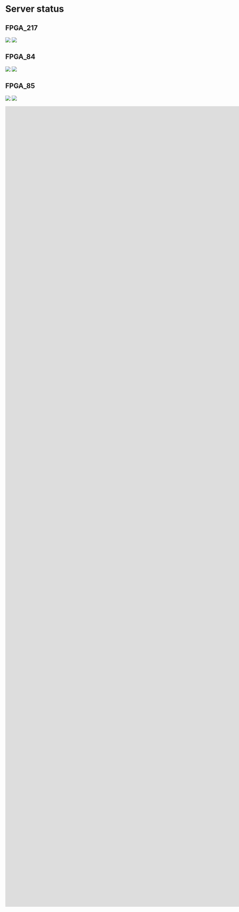 # Server status
## FPGA_217
![](https://healthchecks.io/badge/87d5d16b-e5db-4242-b6ad-b993ca/hbQcQTYW/217_online.svg) ![](https://healthchecks.io/badge/87d5d16b-e5db-4242-b6ad-b993ca/Ht9owTc8/217_query.svg)
## FPGA_84
![](https://healthchecks.io/badge/87d5d16b-e5db-4242-b6ad-b993ca/oLX2pgMy/84_online.svg) ![](	https://healthchecks.io/badge/87d5d16b-e5db-4242-b6ad-b993ca/1gGBtFdN/84_query.svg)
## FPGA_85
![](https://healthchecks.io/badge/87d5d16b-e5db-4242-b6ad-b993ca/4e_Pq0vN/85_online.svg) ![](	https://healthchecks.io/badge/87d5d16b-e5db-4242-b6ad-b993ca/wJPTe9qa/85_query.svg)

<iframe id="embed_dom" name="embed_dom" frameborder="0" style="display:block;width:5000px; height:2500px;" src="https://www.processon.com/embed/5ecc9a677d9c08156c64513f"> </iframe>
